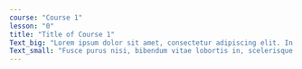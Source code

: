 ```yaml
---
course: "Course 1"
lesson: "0"
title: "Title of Course 1"
Text_big: "Lorem ipsum dolor sit amet, consectetur adipiscing elit. In bibendum sollicitudin cursus. Sed sed ullamcorper metus."
Text_small: "Fusce purus nisi, bibendum vitae lobortis in, scelerisque vitae massa. Duis sagittis urna ornare est aliquam fringilla. Curabitur volutpat neque ac mauris congue, quis dictum magna rutrum. Vestibulum tempor sit amet dolor vel pharetra. Etiam vel nisl et libero faucibus sodales."
---
```

